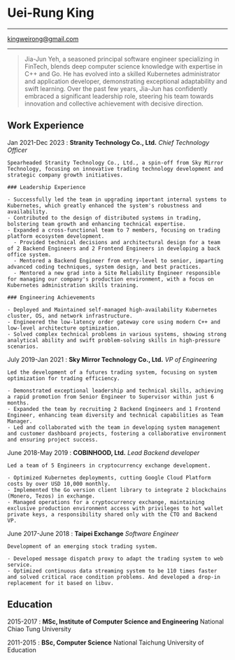 Uei-Rung King
============

-------------------                 ---------------------
<kingweirong@gmail.com>
-------------------                 ---------------------

> Jia-Jun Yeh, a seasoned principal software engineer specializing in FinTech, blends deep computer science knowledge with expertise in C++ and Go. He has evolved into a skilled Kubernetes administrator and application developer, demonstrating exceptional adaptability and swift learning. Over the past few years, Jia-Jun has confidently embraced a significant leadership role, steering his team towards innovation and collective achievement with decisive direction.

Work Experience
---------------

Jan 2021-Dec 2023
:  **Stranity Technology Co., Ltd.** _Chief Technology Officer_

    Spearheaded Stranity Technology Co., Ltd., a spin-off from Sky Mirror Technology, focusing on innovative trading technology development and strategic company growth initiatives.

    ### Leadership Experience

    - Successfully led the team in upgrading important internal systems to Kubernetes, which greatly enhanced the system's robustness and availability.
    - Contributed to the design of distributed systems in trading, bolstering team growth and enhancing technical expertise.
    - Expanded a cross-functional team to 7 members, focusing on trading platform ecosystem development.
      - Provided technical decisions and architectural design for a team of 2 Backend Engineers and 2 Frontend Engineers in developing a back office system.
      - Mentored a Backend Engineer from entry-level to senior, imparting advanced coding techniques, system design, and best practices.
      - Mentored a new grad into a Site Reliability Engineer responsible for managing our company's production environment, with a focus on Kubernetes administration skills training.

    ### Engineering Achievements

    - Deployed and Maintained self-managed high-availability Kubernetes cluster, OS, and network infrastructure.
    - Engineered the low-latency order gateway core using modern C++ and low-level architecture optimization.
    - Solved complex technical problems in various systems, showing strong analytical ability and swift problem-solving skills in high-pressure scenarios.

July 2019-Jan 2021
:   **Sky Mirror Technology Co., Ltd.** _VP of Engineering_

    Led the development of a futures trading system, focusing on system optimization for trading efficiency.

    - Demonstrated exceptional leadership and technical skills, achieving a rapid promotion from Senior Engineer to Supervisor within just 6 months.
    - Expanded the team by recruiting 2 Backend Engineers and 1 Frontend Engineer, enhancing team diversity and technical capabilities as Team Manager.
    - Led and collaborated with the team in developing system management and customer dashboard projects, fostering a collaborative environment and ensuring project success.

June 2018-May 2019
:   **COBINHOOD, Ltd.** _Lead Backend developer_

    Led a team of 5 Engineers in cryptocurrency exchange development.

    - Optimized Kubernetes deployments, cutting Google Cloud Platform costs by over USD 10,000 monthly.
    - Implemented the Go version client library to integrate 2 blockchains (Monero, Tezos) in exchange.
    - Managed operations for a cryptocurrency exchange, maintaining exclusive production environment access with privileges to hot wallet private keys, a responsibility shared only with the CTO and Backend VP.

June 2017-June 2018
:   **Taipei Exchange** _Software Engineer_

    Development of an emerging stock trading system.

    - Developed message dispatch proxy to adapt the trading system to web service.
    - Optimized continuous data streaming system to be 110 times faster and solved critical race condition problems. And developed a drop-in replacement for it based on libuv.

Education
---------

2015-2017
:   **MSc, Institute of Computer Science and Engineering** National Chiao Tung University

2011-2015
:   **BSc, Computer Science** National Taichung University of Education
